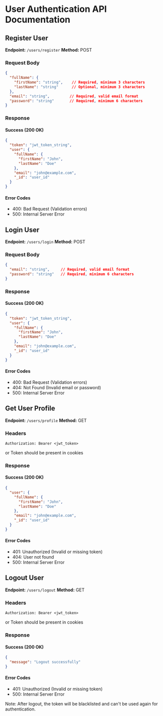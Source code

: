 # User Authentication API Documentation

## Register User
**Endpoint:** `/users/register`
**Method:** POST

### Request Body
```json
{
  "fullName": {
    "firstName": "string",    // Required, minimum 3 characters
    "lastName": "string"      // Optional, minimum 3 characters
  },
  "email": "string",         // Required, valid email format
  "password": "string"       // Required, minimum 6 characters
}
```

### Response
#### Success (200 OK)
```json
{
  "token": "jwt_token_string",
  "user": {
    "fullName": {
      "firstName": "John",
      "lastName": "Doe"
    },
    "email": "john@example.com",
    "_id": "user_id"
  }
}
```

#### Error Codes
- 400: Bad Request (Validation errors)
- 500: Internal Server Error

## Login User
**Endpoint:** `/users/login`
**Method:** POST

### Request Body
```json
{
  "email": "string",     // Required, valid email format
  "password": "string"   // Required, minimum 6 characters
}
```

### Response
#### Success (200 OK)
```json
{
  "token": "jwt_token_string",
  "user": {
    "fullName": {
      "firstName": "John",
      "lastName": "Doe"
    },
    "email": "john@example.com",
    "_id": "user_id"
  }
}
```

#### Error Codes
- 400: Bad Request (Validation errors)
- 404: Not Found (Invalid email or password)
- 500: Internal Server Error

## Get User Profile
**Endpoint:** `/users/profile`
**Method:** GET

### Headers
```
Authorization: Bearer <jwt_token>
```
or Token should be present in cookies

### Response
#### Success (200 OK)
```json
{
  "user": {
    "fullName": {
      "firstName": "John",
      "lastName": "Doe"
    },
    "email": "john@example.com",
    "_id": "user_id"
  }
}
```

#### Error Codes
- 401: Unauthorized (Invalid or missing token)
- 404: User not found
- 500: Internal Server Error

## Logout User
**Endpoint:** `/users/logout`
**Method:** GET

### Headers
```
Authorization: Bearer <jwt_token>
```
or Token should be present in cookies

### Response
#### Success (200 OK)
```json
{
  "message": "Logout successfully"
}
```

#### Error Codes
- 401: Unauthorized (Invalid or missing token)
- 500: Internal Server Error

Note: After logout, the token will be blacklisted and can't be used again for authentication.
